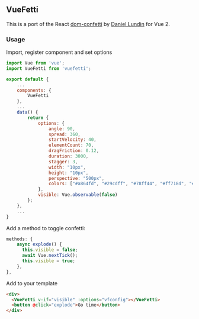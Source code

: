 ## VueFetti

This is a port of the React [dom-confetti](https://github.com/daniel-lundin/dom-confetti) by [Daniel Lundin](https://github.com/daniel-lundin) for Vue 2.

### Usage

Import, register component and set options

```js
import Vue from 'vue';
import VueFetti from 'vuefetti';

export default {
    ...
    components: {
        VueFetti
    },
    ...
    data() {
        return {
            options: {
                angle: 90,
                spread: 360,
                startVelocity: 40,
                elementCount: 70,
                dragFriction: 0.12,
                duration: 3000,
                stagger: 3,
                width: "10px",
                height: "10px",
                perspective: "500px",
                colors: ["#a864fd", "#29cdff", "#78ff44", "#ff718d", "#fdff6a"],
            },
            visible: Vue.observable(false)
        };
    },
    ...
}
```

Add a method to toggle confetti:

```js
methods: {
    async explode() {
      this.visible = false;
      await Vue.nextTick();
      this.visible = true;
    },
},
```

Add to your template

```html
<div>
  <VueFetti v-if="visible" :options="vfconfig"></VueFetti>
  <button @click="explode">Go time</button>
</div>
```
